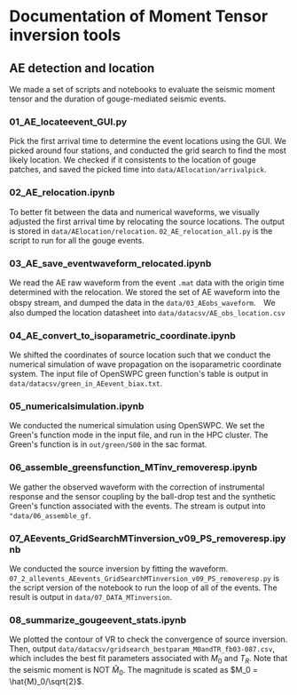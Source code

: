 # Documentation of Moment Tensor inversion tools

## AE detection and location
We made a set of scripts and notebooks to evaluate the seismic moment tensor and the duration of gouge-mediated seismic events.

### 01_AE_locateevent_GUI.py
Pick the first arrival time to determine the event locations using the GUI.
We picked around four stations, and conducted the grid search to find the most likely location. We checked if it consistents to the location of gouge patches, and saved the picked time into `data/AElocation/arrivalpick`.

### 02_AE_relocation.ipynb
To better fit between the data and numerical waveforms, we visually adjusted the first arrival time by relocating the source locations. The output is stored in `data/AElocation/relocation`. `02_AE_relocation_all.py` is the script to run for all the gouge events.

### 03_AE_save_eventwaveform_relocated.ipynb
We read the AE raw waveform from the event `.mat` data with the origin time determined with the relocation. We stored the set of AE waveform into the obspy stream, and dumped the data in the `data/03_AEobs_waveform`.　We also dumped the location datasheet into `data/datacsv/AE_obs_location.csv`

### 04_AE_convert_to_isoparametric_coordinate.ipynb
We shifted the coordinates of source location such that we conduct the numerical simulation of wave propagation on the isoparametric coordinate system. The input file of OpenSWPC green function's table is output in `data/datacsv/green_in_AEevent_biax.txt`.

### 05_numericalsimulation.ipynb
We conducted the numerical simulation using OpenSWPC. We set the Green's function mode in the input file, and run in the HPC cluster. The Green's function is in `out/green/S00` in the sac format.

### 06_assemble_greensfunction_MTinv_removeresp.ipynb
We gather the observed waveform with the correction of instrumental response and the sensor coupling by the ball-drop test and the synthetic Green's function associated with the events. The stream is output into `"data/06_assemble_gf`. 

### 07_AEevents_GridSearchMTinversion_v09_PS_removeresp.ipynb
We conducted the source inversion by fitting the waveform. `07_2_allevents_AEevents_GridSearchMTinversion_v09_PS_removeresp.py` is the script version of the notebook to run the loop of all of the events. The result is output in `data/07_DATA_MTinversion`.

### 08_summarize_gougeevent_stats.ipynb
We plotted the contour of VR to check the convergence of source inversion. Then, output `data/datacsv/gridsearch_bestparam_M0andTR_fb03-087.csv`, which includes the best fit parameters associated with $M_0$ and $T_R$. Note that the seismic moment is NOT $\hat{M}_0$. The magnitude is scated as $M_0 = \hat{M}_0/\sqrt{2}$.







